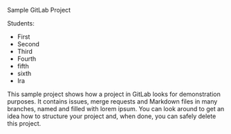 Sample GitLab Project

Students:
- First
- Second
- Third
- Fourth
- fifth
- sixth
- Ira





This sample project shows how a project in GitLab looks for demonstration purposes. It contains issues, merge requests and Markdown files in many branches,
named and filled with lorem ipsum.
You can look around to get an idea how to structure your project and, when done, you can safely delete this project.